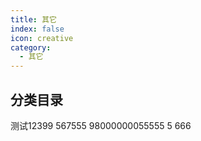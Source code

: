 ```yaml
---
title: 其它
index: false
icon: creative
category:
  - 其它
---
```


## 分类目录

测试12399
567555
98000000055555
5
666
<ArticlesMenu />
